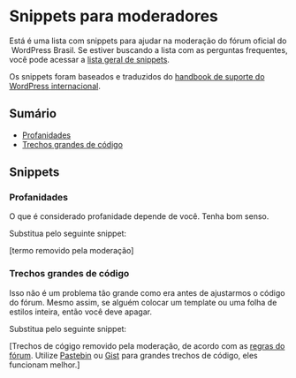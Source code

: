 # Snippets para moderadores

Está é uma lista com snippets para ajudar na moderação do fórum oficial do WordPress Brasil. Se estiver buscando a lista com as perguntas frequentes, você pode acessar a [lista geral de snippets](https://github.com/wpbrasil/forum-tools/blob/master/snippets.md).

Os snippets foram baseados e traduzidos do [handbook de suporte do WordPress internacional](https://make.wordpress.org/support/handbook/contributing-to-the-wordpress-forums/stock-answers/).


## Sumário

* [Profanidades](#profanidades)
* [Trechos grandes de código](#trechos-grandes-de-código)

## Snippets

### Profanidades

O que é considerado profanidade depende de você. Tenha bom senso.

Substitua pelo seguinte snippet:

[termo removido pela moderação]

### Trechos grandes de código

Isso não é um problema tão grande como era antes de ajustarmos o código do fórum. Mesmo assim, se alguém colocar um template ou uma folha de estilos inteira, então você deve apagar.

Substitua pelo seguinte snippet:

[Trechos de cógigo removido pela moderação, de acordo com as <a href="https://br.wordpress.org/support/boas-vindas/">regras do fórum</a>. Utilize <a href="https://pastebin.com/">Pastebin</a> ou <a href="https://gist.github.com/">Gist</a> para grandes trechos de código, eles funcionam melhor.]
